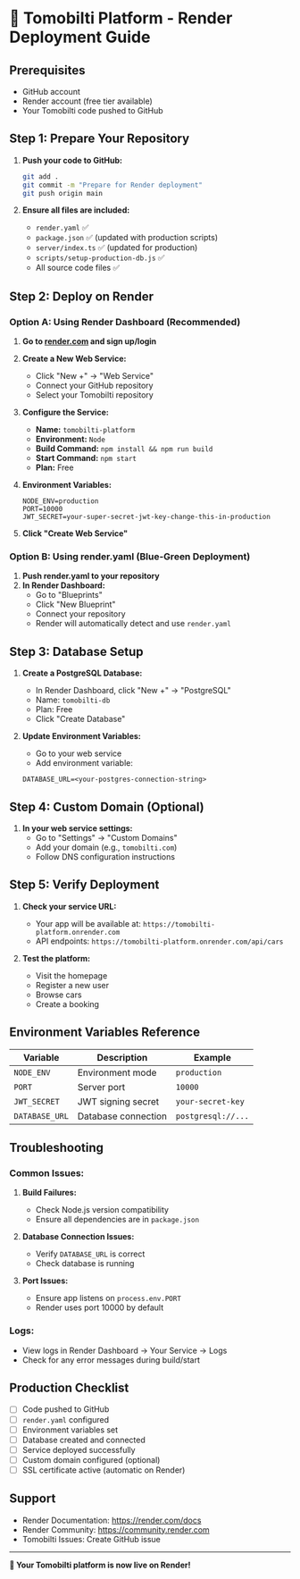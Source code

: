 # 🚀 Tomobilti Platform - Render Deployment Guide

## Prerequisites
- GitHub account
- Render account (free tier available)
- Your Tomobilti code pushed to GitHub

## Step 1: Prepare Your Repository

1. **Push your code to GitHub:**
   ```bash
   git add .
   git commit -m "Prepare for Render deployment"
   git push origin main
   ```

2. **Ensure all files are included:**
   - `render.yaml` ✅
   - `package.json` ✅ (updated with production scripts)
   - `server/index.ts` ✅ (updated for production)
   - `scripts/setup-production-db.js` ✅
   - All source code files ✅

## Step 2: Deploy on Render

### Option A: Using Render Dashboard (Recommended)

1. **Go to [render.com](https://render.com) and sign up/login**

2. **Create a New Web Service:**
   - Click "New +" → "Web Service"
   - Connect your GitHub repository
   - Select your Tomobilti repository

3. **Configure the Service:**
   - **Name:** `tomobilti-platform`
   - **Environment:** `Node`
   - **Build Command:** `npm install && npm run build`
   - **Start Command:** `npm start`
   - **Plan:** Free

4. **Environment Variables:**
   ```
   NODE_ENV=production
   PORT=10000
   JWT_SECRET=your-super-secret-jwt-key-change-this-in-production
   ```

5. **Click "Create Web Service"**

### Option B: Using render.yaml (Blue-Green Deployment)

1. **Push render.yaml to your repository**
2. **In Render Dashboard:**
   - Go to "Blueprints"
   - Click "New Blueprint"
   - Connect your repository
   - Render will automatically detect and use `render.yaml`

## Step 3: Database Setup

1. **Create a PostgreSQL Database:**
   - In Render Dashboard, click "New +" → "PostgreSQL"
   - Name: `tomobilti-db`
   - Plan: Free
   - Click "Create Database"

2. **Update Environment Variables:**
   - Go to your web service
   - Add environment variable:
   ```
   DATABASE_URL=<your-postgres-connection-string>
   ```

## Step 4: Custom Domain (Optional)

1. **In your web service settings:**
   - Go to "Settings" → "Custom Domains"
   - Add your domain (e.g., `tomobilti.com`)
   - Follow DNS configuration instructions

## Step 5: Verify Deployment

1. **Check your service URL:**
   - Your app will be available at: `https://tomobilti-platform.onrender.com`
   - API endpoints: `https://tomobilti-platform.onrender.com/api/cars`

2. **Test the platform:**
   - Visit the homepage
   - Register a new user
   - Browse cars
   - Create a booking

## Environment Variables Reference

| Variable | Description | Example |
|----------|-------------|---------|
| `NODE_ENV` | Environment mode | `production` |
| `PORT` | Server port | `10000` |
| `JWT_SECRET` | JWT signing secret | `your-secret-key` |
| `DATABASE_URL` | Database connection | `postgresql://...` |

## Troubleshooting

### Common Issues:

1. **Build Failures:**
   - Check Node.js version compatibility
   - Ensure all dependencies are in `package.json`

2. **Database Connection Issues:**
   - Verify `DATABASE_URL` is correct
   - Check database is running

3. **Port Issues:**
   - Ensure app listens on `process.env.PORT`
   - Render uses port 10000 by default

### Logs:
- View logs in Render Dashboard → Your Service → Logs
- Check for any error messages during build/start

## Production Checklist

- [ ] Code pushed to GitHub
- [ ] `render.yaml` configured
- [ ] Environment variables set
- [ ] Database created and connected
- [ ] Service deployed successfully
- [ ] Custom domain configured (optional)
- [ ] SSL certificate active (automatic on Render)

## Support

- Render Documentation: https://render.com/docs
- Render Community: https://community.render.com
- Tomobilti Issues: Create GitHub issue

---

**🎉 Your Tomobilti platform is now live on Render!**

